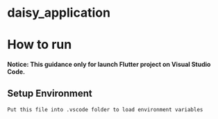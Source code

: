 # daisy_application


# How to run
#### Notice: This guidance only for launch Flutter project on Visual Studio Code.

## Setup Environment
`Put this file into .vscode folder to load environment variables`
